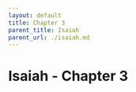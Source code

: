 ```yaml
---
layout: default
title: Chapter 3
parent_title: Isaiah
parent_url: ./isaiah.md
---
```


# Isaiah - Chapter 3
